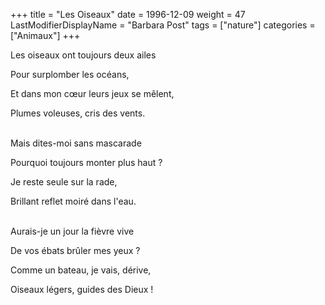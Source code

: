 +++
title = "Les Oiseaux"
date = 1996-12-09
weight = 47
LastModifierDisplayName = "Barbara Post"
tags = ["nature"]
categories = ["Animaux"]
+++

Les oiseaux ont toujours deux ailes

Pour surplomber les océans,

Et dans mon cœur leurs jeux se mêlent,

Plumes voleuses, cris des vents.

 \
Mais dites-moi sans mascarade

Pourquoi toujours monter plus haut ?

Je reste seule sur la rade,

Brillant reflet moiré dans l'eau.

 \
Aurais-je un jour la fièvre vive

De vos ébats brûler mes yeux ?

Comme un bateau, je vais, dérive,

Oiseaux légers, guides des Dieux !
